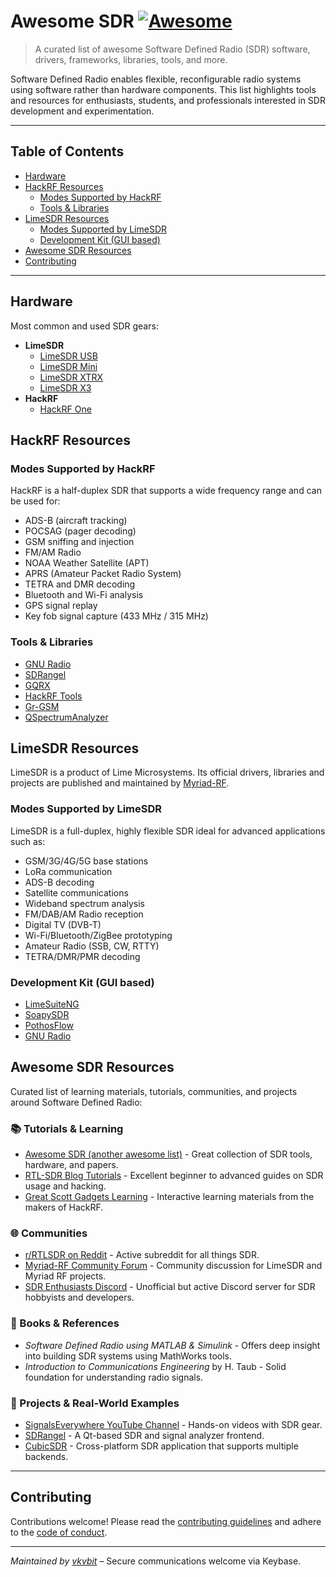 # Awesome SDR [![Awesome](https://awesome.re/badge.svg)](https://awesome.re)

> A curated list of awesome Software Defined Radio (SDR) software, drivers, frameworks, libraries, tools, and more.

Software Defined Radio enables flexible, reconfigurable radio systems using software rather than hardware components. This list highlights tools and resources for enthusiasts, students, and professionals interested in SDR development and experimentation.

---

## Table of Contents

- [Hardware](#hardware)
- [HackRF Resources](#hackrf-resources)
  - [Modes Supported by HackRF](#modes-supported-by-hackrf)
  - [Tools & Libraries](#tools--libraries)
- [LimeSDR Resources](#limesdr-resources)
  - [Modes Supported by LimeSDR](#modes-supported-by-limesdr)
  - [Development Kit (GUI based)](#development-kit-gui-based)
- [Awesome SDR Resources](#awesome-sdr-resources)
- [Contributing](#contributing)

---

## Hardware

Most common and used SDR gears:

- **LimeSDR**
  - [LimeSDR USB](https://limemicro.com/sdr/limesdr-usb/)
  - [LimeSDR Mini](https://limemicro.com/sdr/limesdr-mini-2-0/)
  - [LimeSDR XTRX](https://limemicro.com/sdr/limesdr-xtrx/)
  - [LimeSDR X3](https://limemicro.com/sdr/limesdr-x3/)
- **HackRF**
  - [HackRF One](https://greatscottgadgets.com/hackrf/one/)

## HackRF Resources

### Modes Supported by HackRF

HackRF is a half-duplex SDR that supports a wide frequency range and can be used for:

- ADS-B (aircraft tracking)
- POCSAG (pager decoding)
- GSM sniffing and injection
- FM/AM Radio
- NOAA Weather Satellite (APT)
- APRS (Amateur Packet Radio System)
- TETRA and DMR decoding
- Bluetooth and Wi-Fi analysis
- GPS signal replay
- Key fob signal capture (433 MHz / 315 MHz)

### Tools & Libraries

- [GNU Radio](https://github.com/gnuradio/gnuradio)
- [SDRangel](https://github.com/f4exb/sdrangel)
- [GQRX](https://github.com/csete/gqrx)
- [HackRF Tools](https://github.com/mossmann/hackrf)
- [Gr-GSM](https://github.com/ptrkrysik/gr-gsm)
- [QSpectrumAnalyzer](https://github.com/xmikos/qspectrumanalyzer)

## LimeSDR Resources

LimeSDR is a product of Lime Microsystems. Its official drivers, libraries and projects are published and maintained by [Myriad-RF](https://myriadrf.org/).

### Modes Supported by LimeSDR

LimeSDR is a full-duplex, highly flexible SDR ideal for advanced applications such as:

- GSM/3G/4G/5G base stations
- LoRa communication
- ADS-B decoding
- Satellite communications
- Wideband spectrum analysis
- FM/DAB/AM Radio reception
- Digital TV (DVB-T)
- Wi-Fi/Bluetooth/ZigBee prototyping
- Amateur Radio (SSB, CW, RTTY)
- TETRA/DMR/PMR decoding

### Development Kit (GUI based)

- [LimeSuiteNG](https://github.com/myriadrf/LimeSuiteNG)
- [SoapySDR](https://github.com/pothosware/SoapySDR)
- [PothosFlow](https://github.com/pothosware/PothosFlow)
- [GNU Radio](https://github.com/gnuradio/gnuradio)

## Awesome SDR Resources

Curated list of learning materials, tutorials, communities, and projects around Software Defined Radio:

### 📚 Tutorials & Learning

- [Awesome SDR (another awesome list)](https://github.com/ucsd-ccbb/awesome-sdr) - Great collection of SDR tools, hardware, and papers.
- [RTL-SDR Blog Tutorials](https://www.rtl-sdr.com/tutorials/) - Excellent beginner to advanced guides on SDR usage and hacking.
- [Great Scott Gadgets Learning](https://learn.greatscottgadgets.com/) - Interactive learning materials from the makers of HackRF.

### 🌐 Communities

- [r/RTLSDR on Reddit](https://www.reddit.com/r/RTLSDR/) - Active subreddit for all things SDR.
- [Myriad-RF Community Forum](https://discourse.myriadrf.org/) - Community discussion for LimeSDR and Myriad RF projects.
- [SDR Enthusiasts Discord](https://discord.gg/sdr) - Unofficial but active Discord server for SDR hobbyists and developers.

### 🧠 Books & References

- *Software Defined Radio using MATLAB & Simulink* - Offers deep insight into building SDR systems using MathWorks tools.
- *Introduction to Communications Engineering* by H. Taub - Solid foundation for understanding radio signals.

### 🔧 Projects & Real-World Examples

- [SignalsEverywhere YouTube Channel](https://www.youtube.com/c/SignalsEverywhere) - Hands-on videos with SDR gear.
- [SDRangel](https://github.com/f4exb/sdrangel) - A Qt-based SDR and signal analyzer frontend.
- [CubicSDR](https://github.com/cjcliffe/CubicSDR) - Cross-platform SDR application that supports multiple backends.

---

## Contributing

Contributions welcome! Please read the [contributing guidelines](CONTRIBUTING.md) and adhere to the [code of conduct](CODE_OF_CONDUCT.md).

---

*Maintained by [vkvbit](https://keybase.io/vkvbit)* – Secure communications welcome via Keybase.
